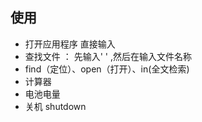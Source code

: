 ## 使用

-  打开应用程序 直接输入
-  查找文件 ： 先输入' ' ,然后在输入文件名称
-  find（定位）、open（打开）、in(全文检索)
-  计算器
-  电池电量
-  关机 shutdown